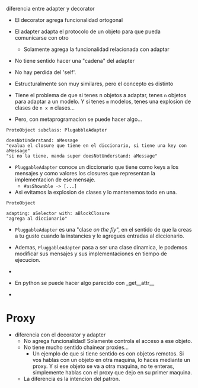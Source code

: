 diferencia entre adapter y decorator
- El decorator agrega funcionalidad ortogonal
- El adapter adapta el protocolo de un objeto para que pueda comunicarse con otro
	- Solamente agrega la funcionalidad relacionada con adaptar
- No tiene sentido hacer una "cadena" del adapter
- No hay perdida del 'self'.

- Estructuralmente son muy similares, pero el concepto es distinto

- Tiene el problema de que si tenes n objetos a adaptar, tenes `n` objetos para adaptar a un modelo. Y si tenes `m` modelos, tenes una explosion de clases de `n x m` clases...

- Pero, con metaprogramacion se puede hacer algo...

```smalltalk
ProtoObject subclass: PlugabbleAdapter

doesNotUnderstand: aMessage
"evalua el closure que tiene en el diccionario, si tiene una key con aMessage"
"si no la tiene, manda super doesNotUnderstand: aMessage"

```

- `PluggableAdapter` conoce un diccionario que tiene como keys a los mensajes y como valores los closures que representan la implementacion de ese mensaje.
	- `#asShowable -> [...]`
- Asi evitamos la explosion de clases y lo mantenemos todo en una.

```smalltalk
ProtoObject 

adapting: aSelector with: aBlockClosure
"agrega al diccionario"

```
- `PluggableAdapter` es una "clase *on the fly*", en el sentido de que la creas a tu gusto cuando la instancies y le agregues entradas al diccionario.


- Ademas, `PluggableAdapter` pasa a ser una clase dinamica, le podemos modificar sus mensajes y sus implementaciones en tiempo de ejecucion.
- 
- En python se puede hacer algo parecido con \_get__attr__
- 

# Proxy
- diferencia con el decorator y adapter
	- No agrega funcionalidad! Solamente controla el acceso a ese objeto.
	- No tiene mucho sentido chainear proxies...
		- Un ejemplo de que si tiene sentido es con objetos remotos. Si vos hablas con un objeto en otra maquina, lo haces mediante un proxy. Y si ese objeto se va a otra maquina, no te enteras, simplemente hablas con el proxy que dejo en su primer maquina.
	- La diferencia es la intencion del patron.